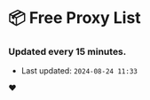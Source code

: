 # :package: Free Proxy List
### Updated every 15 minutes.

- Last updated: `2024-08-24 11:33`

:heart:
